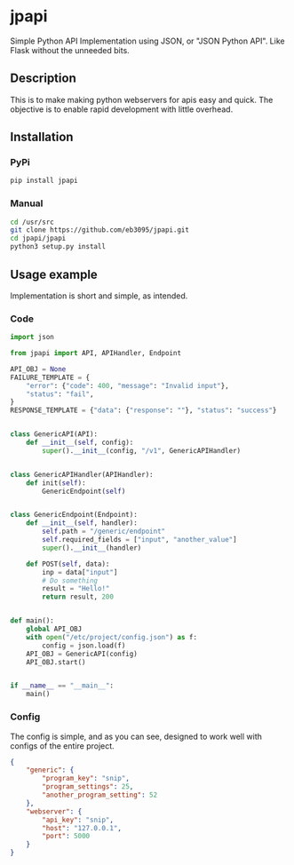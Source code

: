 # jpapi
Simple Python API Implementation using JSON, or "JSON Python API". Like Flask without the unneeded bits.

## Description
This is to make making python webservers for apis easy and quick. The objective is to enable
rapid development with little overhead.

## Installation

### PyPi
```bash
pip install jpapi
```

### Manual
```bash
cd /usr/src
git clone https://github.com/eb3095/jpapi.git
cd jpapi/jpapi
python3 setup.py install
```

## Usage example
Implementation is short and simple, as intended.

### Code
```python
import json

from jpapi import API, APIHandler, Endpoint

API_OBJ = None
FAILURE_TEMPLATE = {
    "error": {"code": 400, "message": "Invalid input"},
    "status": "fail",
}
RESPONSE_TEMPLATE = {"data": {"response": ""}, "status": "success"}


class GenericAPI(API):
    def __init__(self, config):
        super().__init__(config, "/v1", GenericAPIHandler)


class GenericAPIHandler(APIHandler):
    def init(self):
        GenericEndpoint(self)


class GenericEndpoint(Endpoint):
    def __init__(self, handler):
        self.path = "/generic/endpoint"
        self.required_fields = ["input", "another_value"]
        super().__init__(handler)

    def POST(self, data):
        inp = data["input"]
        # Do something
        result = "Hello!"
        return result, 200


def main():
    global API_OBJ
    with open("/etc/project/config.json") as f:
        config = json.load(f)
    API_OBJ = GenericAPI(config)
    API_OBJ.start()


if __name__ == "__main__":
    main()
```

### Config
The config is simple, and as you can see, designed to work well with configs of the entire project.

```json
{
    "generic": {
        "program_key": "snip",
        "program_settings": 25,
        "another_program_setting": 52
    },
    "webserver": {
        "api_key": "snip",
        "host": "127.0.0.1",
        "port": 5000
    }
}
```